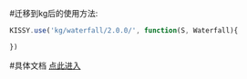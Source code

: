 #迁移到kg后的使用方法:

```javascript
KISSY.use('kg/waterfall/2.0.0/', function(S, Waterfall){

})
```

#具体文档
[点此进入](http://docs.kissyui.com/docs/html/tutorials/kissy/component/waterfall/index.html#waterfall-tutorial)